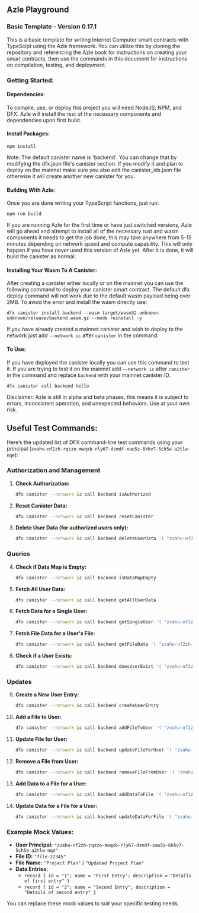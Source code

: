## Azle Playground
### Basic Template - Version 0.17.1

This is a basic template for writing Internet Computer smart contracts with TypeScipt using the Azle framework. You can utilize this by cloning the repository and referencing the Azle book for instructions on creating your smart contracts, then use the commands in this document for instructions on compilation, testing, and deployment.

### Getting Started:

#### Dependencies:

To compile, use, or deploy this project you will need NodeJS, NPM, and DFX. Azle will install the rest of the necessary components and dependencies upon first build.

#### Install Packages:

```
npm install
```
Note: The default canister name is 'backend'. You can change that by modifying the dfx.json file's canister section. If you modify it and plan to deploy on the mainnet make sure you also edit the canister_ids.json file otherwise it will create another new canister for you.

#### Building With Azle:

Once you are done writing your TypeScript functions, just run:

```
npm run build
```

If you are running Azle for the first time or have just switched versions, Azle will go ahead and attempt to install all of the necessary rust and wasm components it needs to get the job done, this may take anywhere from 5-15 minutes depending on network speed and compute capability. This will only happen if you have never used this version of Azle yet. After it is done, it will build the canister as normal.

#### Installing Your Wasm To A Canister:

After creating a canister either locally or on the mainnet you can use the following command to deploy your canister smart contract. The default dfx deploy command will not work due to the default wasm payload being over 2MB. To avoid the error and install the wasm directly use:

```
dfx canister install backend --wasm target/wasm32-unknown-unknown/release/backend.wasm.gz --mode reinstall -y
```

If you have already created a mainnet canister and wish to deploy to the network just add `--network ic` after `canister` in the command.

#### To Use:

If you have deployed the canister locally you can use this command to test it. If you are trying to test it on the mainnet add `--network ic` after `canister` in the command and replace `backend` with your mainnet canister ID.

```
dfx canister call backend hello
```

Disclaimer: Azle is still in alpha and beta phases, this means it is subject to errors, inconsistent operation, and unexpected behaviors. Use at your own risk.

## Useful Test Commands:

Here’s the updated list of DFX command-line test commands using your principal (`zvahu-nf2zh-rqszo-mwqxb-rly67-dsmdf-xau5z-6khv7-5ch5e-a2tlw-nqe`):

### Authorization and Management

1. **Check Authorization:**
   ```bash
   dfx canister --network ic call backend isAuthorized
   ```

2. **Reset Canister Data:**
   ```bash
   dfx canister --network ic call backend resetCanister
   ```

3. **Delete User Data (for authorized users only):**
   ```bash
   dfx canister --network ic call backend deleteUserData '( "zvahu-nf2zh-rqszo-mwqxb-rly67-dsmdf-xau5z-6khv7-5ch5e-a2tlw-nqe" )'
   ```

### Queries

4. **Check if Data Map is Empty:**
   ```bash
   dfx canister --network ic call backend isDataMapEmpty
   ```

5. **Fetch All User Data:**
   ```bash
   dfx canister --network ic call backend getAllUserData
   ```

6. **Fetch Data for a Single User:**
   ```bash
   dfx canister --network ic call backend getSingleUser '( "zvahu-nf2zh-rqszo-mwqxb-rly67-dsmdf-xau5z-6khv7-5ch5e-a2tlw-nqe" )'
   ```

7. **Fetch File Data for a User's File:**
   ```bash
   dfx canister --network ic call backend getFileData '( "zvahu-nf2zh-rqszo-mwqxb-rly67-dsmdf-xau5z-6khv7-5ch5e-a2tlw-nqe", "file-12345" )'
   ```

8. **Check if a User Exists:**
   ```bash
   dfx canister --network ic call backend doesUserExist '( "zvahu-nf2zh-rqszo-mwqxb-rly67-dsmdf-xau5z-6khv7-5ch5e-a2tlw-nqe" )'
   ```

### Updates

9. **Create a New User Entry:**
   ```bash
   dfx canister --network ic call backend createUserEntry
   ```

10. **Add a File to User:**
    ```bash
    dfx canister --network ic call backend addFileToUser '( "zvahu-nf2zh-rqszo-mwqxb-rly67-dsmdf-xau5z-6khv7-5ch5e-a2tlw-nqe", record { fileID = "file-12345"; fileName = "Project Plan"; fileData = vec { record { id = "1"; name = "First Entry"; description = "Details of first entry" } } } )'
    ```

11. **Update File for User:**
    ```bash
    dfx canister --network ic call backend updateFileForUser '( "zvahu-nf2zh-rqszo-mwqxb-rly67-dsmdf-xau5z-6khv7-5ch5e-a2tlw-nqe", record { fileID = "file-12345"; fileName = "Updated Project Plan"; fileData = vec { record { id = "1"; name = "Updated Entry"; description = "Updated details" } } } )'
    ```

12. **Remove a File from User:**
    ```bash
    dfx canister --network ic call backend removeFileFromUser '( "zvahu-nf2zh-rqszo-mwqxb-rly67-dsmdf-xau5z-6khv7-5ch5e-a2tlw-nqe", "file-12345" )'
    ```

13. **Add Data to a File for a User:**
    ```bash
    dfx canister --network ic call backend addDataToFile '( "zvahu-nf2zh-rqszo-mwqxb-rly67-dsmdf-xau5z-6khv7-5ch5e-a2tlw-nqe", "file-12345", record { id = "2"; name = "Second Entry"; description = "Details of second entry" } )'
    ```

14. **Update Data for a File for a User:**
    ```bash
    dfx canister --network ic call backend updateDataForFile '( "zvahu-nf2zh-rqszo-mwqxb-rly67-dsmdf-xau5z-6khv7-5ch5e-a2tlw-nqe", "file-12345", record { id = "1"; name = "Updated Entry"; description = "Updated details of first entry" } )'
    ```

### Example Mock Values:
- **User Principal:** `"zvahu-nf2zh-rqszo-mwqxb-rly67-dsmdf-xau5z-6khv7-5ch5e-a2tlw-nqe"`
- **File ID:** `"file-12345"`
- **File Name:** `"Project Plan"` / `"Updated Project Plan"`
- **Data Entries:**
  - `record { id = "1"; name = "First Entry"; description = "Details of first entry" }`
  - `record { id = "2"; name = "Second Entry"; description = "Details of second entry" }`

You can replace these mock values to suit your specific testing needs.